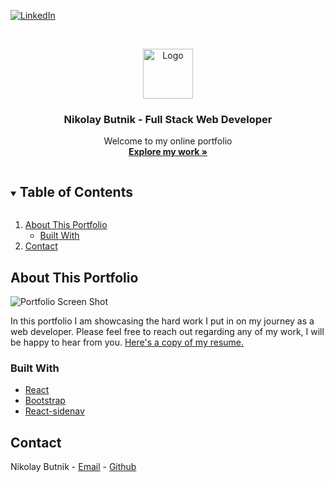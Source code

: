 [![LinkedIn][linkedin-shield]](https://www.linkedin.com/in/nikolay-butnik/)

<br />
<p align="center">
  <a href="https://github.com/github_username/repo_name">
    <img src="https://github.com/nikolaybutnik/portfolio/blob/master/client/public/assets/images/profile.png?raw=true" alt="Logo" width="80" height="80">
  </a>

  <h3 align="center">Nikolay Butnik - Full Stack Web Developer</h3>

  <p align="center">
    Welcome to my online portfolio
    <br />
    <a href="https://sheltered-gorge-59625.herokuapp.com/"><strong>Explore my work »</strong></a>
    <br />
</p>

<details open="open">
  <summary><h2 style="display: inline-block">Table of Contents</h2></summary>
  <ol>
    <li>
      <a href="#about-the-project">About This Portfolio</a>
      <ul>
        <li><a href="#built-with">Built With</a></li>
      </ul>
    </li>
    <li><a href="#contact">Contact</a></li>
  </ol>
</details>

## About This Portfolio

![Portfolio Screen Shot](https://github.com/nikolaybutnik/portfolio/blob/master/client/public/assets/images/portfolio-home-img.png?raw=true)

In this portfolio I am showcasing the hard work I put in on my journey as a web developer. Please feel free to reach out regarding any of my work, I will be happy to hear from you. [Here's a copy of my resume.](https://drive.google.com/file/d/1PHWpEu6F5LSn0_R7bw6gRFmMTxqpj6Ql/view?usp=sharing)

### Built With

- [React](https://reactjs.org/)
- [Bootstrap](https://getbootstrap.com/)
- [React-sidenav](https://github.com/trendmicro-frontend/react-sidenav)

## Contact

Nikolay Butnik - [Email](mailto:btnk.nik@gmail.com) - [Github](https://github.com/nikolaybutnik)

<!-- MARKDOWN LINKS & IMAGES -->
<!-- https://www.markdownguide.org/basic-syntax/#reference-style-links -->

[linkedin-shield]: https://img.shields.io/badge/-LinkedIn-black.svg?style=for-the-badge&logo=linkedin&colorB=555
[linkedin-url]: https://linkedin.com/in/github_username
